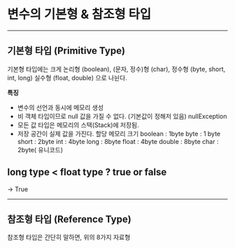 
# 변수의 기본형 & 참조형 타입 

---
## 기본형 타입 (Primitive Type)
기본형 타입에는 크게 논리형 (boolean), (문자, 정수)형 (char), 정수형 (byte, short, int, long) 실수형 (float, double) 으로 나뉜다. 

**특징** 
- 변수의 선언과 동시에 메모리 생성 
- 비 객체 타입이므로 null 값을 가질 수 없다. (기본값이 정해저 있음) nullException
- 모든 값 타입은 메모리의 스택(Stack)에 저장됨.
- 저장 공간이 실제 값을 가진다. 
할당 메모리 크기 
boolean : 1byte 
byte : 1 byte 
short  : 2byte 
int : 4byte 
long : 8byte 
float : 4byte 
double : 8byte 
char : 2byte( 유니코드)

## long type < float type  ?  true or false 
-> True 


---
## 참조형 타입 (Reference Type)
참조형 타입은 간단히 말하면, 위의 8가지 자료형 

